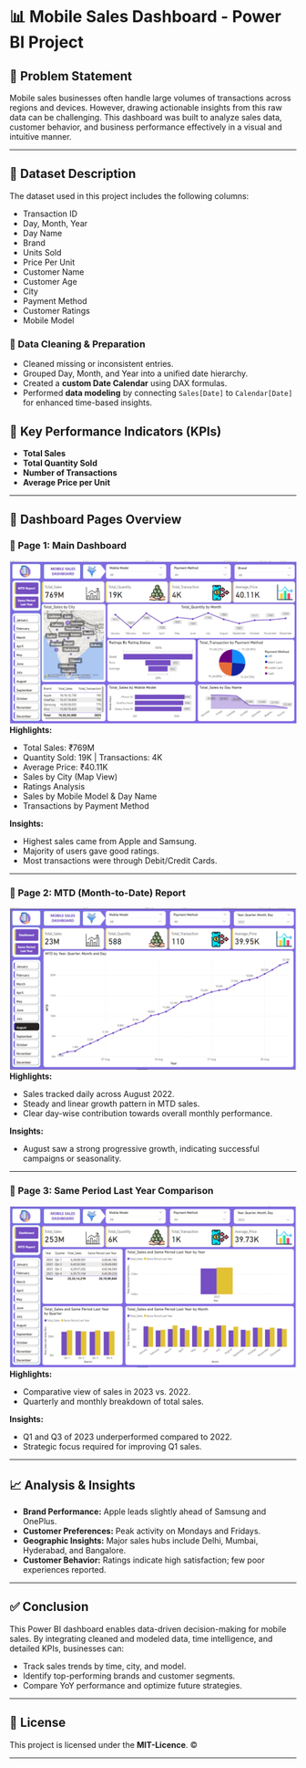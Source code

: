 # 📊 Mobile Sales Dashboard - Power BI Project

## 📝 Problem Statement
Mobile sales businesses often handle large volumes of transactions across regions and devices. However, drawing actionable insights from this raw data can be challenging. This dashboard was built to analyze sales data, customer behavior, and business performance effectively in a visual and intuitive manner.

---

## 🧾 Dataset Description
The dataset used in this project includes the following columns:
- Transaction ID
- Day, Month, Year
- Day Name
- Brand
- Units Sold
- Price Per Unit
- Customer Name
- Customer Age
- City
- Payment Method
- Customer Ratings
- Mobile Model

### 🧹 Data Cleaning & Preparation
- Cleaned missing or inconsistent entries.
- Grouped Day, Month, and Year into a unified date hierarchy.
- Created a **custom Date Calendar** using DAX formulas.
- Performed **data modeling** by connecting `Sales[Date]` to `Calendar[Date]` for enhanced time-based insights.

## 📌 Key Performance Indicators (KPIs)
- **Total Sales**
- **Total Quantity Sold**
- **Number of Transactions**
- **Average Price per Unit**

---

## 📄 Dashboard Pages Overview

### 📍 Page 1: **Main Dashboard**
![Main Dashboard](MS_Dashboard.png)
**Highlights:**
- Total Sales: ₹769M
- Quantity Sold: 19K | Transactions: 4K
- Average Price: ₹40.11K
- Sales by City (Map View)
- Ratings Analysis
- Sales by Mobile Model & Day Name
- Transactions by Payment Method

**Insights:**
- Highest sales came from Apple and Samsung.
- Majority of users gave good ratings.
- Most transactions were through Debit/Credit Cards.

---

### 📍 Page 2: **MTD (Month-to-Date) Report**
![MTD Report](MTD.png)
**Highlights:**
- Sales tracked daily across August 2022.
- Steady and linear growth pattern in MTD sales.
- Clear day-wise contribution towards overall monthly performance.

**Insights:**
- August saw a strong progressive growth, indicating successful campaigns or seasonality.

---

### 📍 Page 3: **Same Period Last Year Comparison**
![Last Year Report](Same_Period_Last_Year.png)
**Highlights:**
- Comparative view of sales in 2023 vs. 2022.
- Quarterly and monthly breakdown of total sales.

**Insights:**
- Q1 and Q3 of 2023 underperformed compared to 2022.
- Strategic focus required for improving Q1 sales.

---

## 📈 Analysis & Insights
- **Brand Performance:** Apple leads slightly ahead of Samsung and OnePlus.
- **Customer Preferences:** Peak activity on Mondays and Fridays.
- **Geographic Insights:** Major sales hubs include Delhi, Mumbai, Hyderabad, and Bangalore.
- **Customer Behavior:** Ratings indicate high satisfaction; few poor experiences reported.

---

## ✅ Conclusion
This Power BI dashboard enables data-driven decision-making for mobile sales. By integrating cleaned and modeled data, time intelligence, and detailed KPIs, businesses can:
- Track sales trends by time, city, and model.
- Identify top-performing brands and customer segments.
- Compare YoY performance and optimize future strategies.

---

## 📄 License

This project is licensed under the **MIT-Licence**. ©️

---
